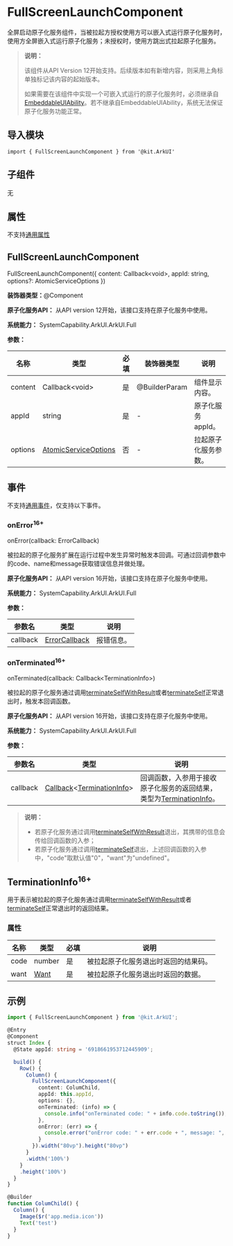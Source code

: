 # FullScreenLaunchComponent


全屏启动原子化服务组件，当被拉起方授权使用方可以嵌入式运行原子化服务时，使用方全屏嵌入式运行原子化服务；未授权时，使用方跳出式拉起原子化服务。


> **说明：**
>
> 该组件从API Version 12开始支持。后续版本如有新增内容，则采用上角标单独标记该内容的起始版本。
>
> 如果需要在该组件中实现一个可嵌入式运行的原子化服务时，必须继承自[EmbeddableUIAbility](../../apis-ability-kit/js-apis-app-ability-embeddableUIAbility.md)。若不继承自EmbeddableUIAbility，系统无法保证原子化服务功能正常。


## 导入模块

```
import { FullScreenLaunchComponent } from '@kit.ArkUI'
```


## 子组件

无

## 属性
不支持[通用属性](ts-universal-attributes-size.md)

## FullScreenLaunchComponent

FullScreenLaunchComponent({ content: Callback\<void>, appId: string, options?: AtomicServiceOptions })

**装饰器类型：**\@Component

**原子化服务API：** 从API version 12开始，该接口支持在原子化服务中使用。

**系统能力：** SystemCapability.ArkUI.ArkUI.Full


**参数：**


| 名称 | 类型 | 必填 | 装饰器类型 | 说明 |
| -------- | -------- | -------- | -------- | -------- |
| content | Callback\<void> | 是 | \@BuilderParam | 组件显示内容。 |
| appId | string | 是 | - | 原子化服务appId。 |
| options | [AtomicServiceOptions](../../apis-ability-kit/js-apis-app-ability-atomicServiceOptions.md) | 否 | - | 拉起原子化服务参数。 |

## 事件
不支持[通用事件](ts-universal-events-click.md)，仅支持以下事件。

### onError<sup>16+<sup>

onError(callback: ErrorCallback)

被拉起的原子化服务扩展在运行过程中发生异常时触发本回调。可通过回调参数中的code、name和message获取错误信息并做处理。

**原子化服务API：** 从API version 16开始，该接口支持在原子化服务中使用。

**系统能力：** SystemCapability.ArkUI.ArkUI.Full

**参数：**

| 参数名                       | 类型   | 说明                                                         |
| ---------------------------- | ------ | ------------------------------------------------------------ |
| callback                     | [ErrorCallback](../../apis-basic-services-kit/js-apis-base.md#errorcallback) | 报错信息。    |

### onTerminated<sup>16+<sup>

onTerminated(callback: Callback&lt;TerminationInfo&gt;)

被拉起的原子化服务通过调用[terminateSelfWithResult](../../apis-ability-kit/js-apis-inner-application-uiAbilityContext.md#uiabilitycontextterminateselfwithresult)或者[terminateSelf](../../apis-ability-kit/js-apis-inner-application-uiAbilityContext.md#uiabilitycontextterminateself)正常退出时，触发本回调函数。

**原子化服务API：** 从API version 16开始，该接口支持在原子化服务中使用。

**系统能力：** SystemCapability.ArkUI.ArkUI.Full

**参数：**

| 参数名   | 类型   | 说明                                                                                     |
| -------  | ------ | ---------------------------------------------------------------------------------------- |
| callback | [Callback](../../apis-basic-services-kit/js-apis-base.md#callback)\<[TerminationInfo](ohos-arkui-advanced-FullScreenLaunchComponent.md#terminationinfo16)> | 回调函数，入参用于接收原子化服务的返回结果，类型为[TerminationInfo](ohos-arkui-advanced-FullScreenLaunchComponent.md#terminationinfo16)。 |

> **说明：**
>
> - 若原子化服务通过调用[terminateSelfWithResult](../../apis-ability-kit/js-apis-inner-application-uiAbilityContext.md#uiabilitycontextterminateselfwithresult)退出，其携带的信息会传给回调函数的入参；
> - 若原子化服务通过调用[terminateSelf](../../apis-ability-kit/js-apis-inner-application-uiAbilityContext.md#uiabilitycontextterminateself)退出，上述回调函数的入参中，"code"取默认值"0"，"want"为"undefined"。

## TerminationInfo<sup>16+<sup>

用于表示被拉起的原子化服务通过调用[terminateSelfWithResult](../../apis-ability-kit/js-apis-inner-application-uiAbilityContext.md#uiabilitycontextterminateselfwithresult)或者[terminateSelf](../../apis-ability-kit/js-apis-inner-application-uiAbilityContext.md#uiabilitycontextterminateself)正常退出时的返回结果。

### 属性

| 名称 | 类型                                                       | 必填 | 说明                               |
| ---- | ---------------------------------------------------------- | ---- | --------------------------------- |
| code | number                                                     | 是   | 被拉起原子化服务退出时返回的结果码。 |
| want | [Want](../../apis-ability-kit/js-apis-app-ability-want.md) | 是   | 被拉起原子化服务退出时返回的数据。   |

## 示例

```ts
import { FullScreenLaunchComponent } from '@kit.ArkUI';

@Entry
@Component
struct Index {
  @State appId: string = '6918661953712445909';

  build() {
    Row() {
      Column() {
        FullScreenLaunchComponent({
          content: ColumChild,
          appId: this.appId,
          options: {},
          onTerminated: (info) => {
            console.info("onTerminated code: " + info.code.toString());
          },
          onError: (err) => {
            console.error("onError code: " + err.code + ", message: ", err.message);
          }
        }).width("80vp").height("80vp")
      }
      .width('100%')
    }
    .height('100%')
  }
}

@Builder
function ColumChild() {
  Column() {
    Image($r('app.media.icon'))
    Text('test')
  }
}
```
